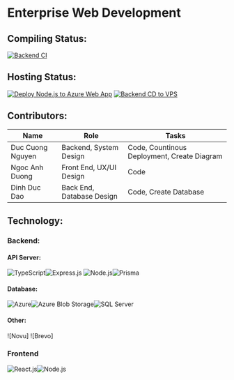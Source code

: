 # Enterprise Web Development

## Compiling Status:
[![Backend CI](https://github.com/Cuongdzwl/Enterprise_DevWeb/actions/workflows/master_ci.yml/badge.svg)](https://github.com/Cuongdzwl/Enterprise_DevWeb/actions/workflows/master_ci.yml)

## Hosting Status:
[![Deploy Node.js to Azure Web App](https://github.com/Cuongdzwl/Enterprise_DevWeb/actions/workflows/master_cuongnd.yml/badge.svg)](https://github.com/Cuongdzwl/Enterprise_DevWeb/actions/workflows/master_cuongnd.yml)
[![Backend CD to VPS](https://github.com/Cuongdzwl/Enterprise_DevWeb/actions/workflows/master_cd_vps.yml/badge.svg)](https://github.com/Cuongdzwl/Enterprise_DevWeb/actions/workflows/master_cd_vps.yml)

## Contributors:

| Name | Role | Tasks |
|-----------------|-----------------|-----------------|
| Duc Cuong Nguyen | Backend, System Design | Code, Countinous Deployment, Create Diagram |
| Ngoc Anh Duong | Front End, UX/UI Design | Code |
| Dinh Duc Dao | Back End, Database Design | Code, Create Database |

## Technology:
### Backend:
#### API Server:
![TypeScript](https://img.shields.io/badge/-TypeScript-3178C6?logo=typescript&logoColor=white)![Express.js](https://img.shields.io/badge/Express.js-4.x-000000?style=flat-square&logo=express&logoColor=white) ![Node.js](https://img.shields.io/badge/Node.js-18.x-339933?style=flat-square&logo=node.js&logoColor=white)![Prisma](https://img.shields.io/badge/-Prisma-2D3748?logo=prisma&logoColor=white)
#### Database:
![Azure](https://img.shields.io/badge/-Azure-0089D6?logo=microsoft-azure&logoColor=white)![Azure Blob Storage](https://img.shields.io/badge/-Azure%20Blob%20Storage-0078D4?logo=azuredevops&logoColor=white)![SQL Server](https://img.shields.io/badge/-SQL%20Server-CC2927?logo=microsoft-sql-server&logoColor=white)

#### Other:
![Novu] ![Brevo]

### Frontend
![React.js](https://img.shields.io/badge/React.js-16.x-61DAFB?style=flat-square&logo=react&logoColor=white)![Node.js](https://img.shields.io/badge/Node.js-20.x-339933?style=flat-square&logo=node.js&logoColor=white)







